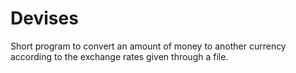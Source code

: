 # Devises
Short program to convert an amount of money to another currency according to the exchange rates given through a file.
